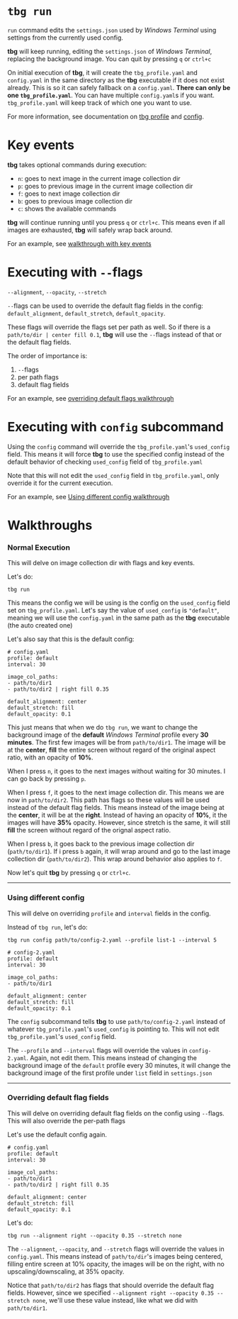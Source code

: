 # `tbg run`

`run` command edits the `settings.json` used by *Windows Terminal* using settings from the currently used config.

**tbg** will keep running, editing the `settings.json` of *Windows Terminal*, replacing the background image. You can quit by pressing `q` or `ctrl+c`

On initial execution of **tbg**, it will create the `tbg_profile.yaml` and `config.yaml` in the same directory as the **tbg** executable if it does not exist already. This is so it can safely fallback on a `config.yaml`. **There can only be one `tbg_profile.yaml`**. You can have multiple `config.yaml`s if you want. `tbg_profile.yaml` will keep track of which one you want to use.

For more information, see documentation on [tbg profile](#link) and [config](#link).

# Key events
**tbg** takes optional commands during execution:
- `n`: goes to next image in the current image collection dir
- `p`: goes to previous image in the current image collection dir
- `f`: goes to next image collection dir
- `b`: goes to previous image collection dir
- `c`: shows the available commands

**tbg** will continue running until you press `q` or `ctrl+c`. This means even if all images are exhausted, **tbg** will safely wrap back around.

For an example, see [walkthrough with key events](#normal-execution)

# Executing with `--`flags
`--alignment`, `--opacity`, `--stretch`

`--`flags can be used to override the default flag fields in the config: `default_alignment`, `default_stretch`, `default_opacity`.

These flags will override the flags set per path as well. So if there is a `path/to/dir | center fill 0.1`, **tbg** will use the `--`flags instead of that or the default flag fields.

The order of importance is:
1. `--`flags
2. per path flags
3. default flag fields 

For an example, see [overriding default flags walkthrough](#overriding-default-flag-fields)

# Executing with `config` subcommand
Using the `config` command will override the `tbg_profile.yaml`'s `used_config` field. This means it will force **tbg** to use the specified config instead of the default behavior of checking `used_config` field of `tbg_profile.yaml`

Note that this will not edit the `used_config` field in `tbg_profile.yaml`, only override it for the current execution.

For an example, see [Using different config walkthrough](#using-different-config)


# Walkthroughs
### Normal Execution
This will delve on image collection dir with flags and key events.

Let's do:
```
tbg run
```
This means the config we will be using is the config on the `used_config` field set on `tbg_profile.yaml`. Let's say the value of `used_config` is `"default"`, meaning we will use the `config.yaml` in the same path as the **tbg** executable (the auto created one)

Let's also say that this is the default config:
```
# config.yaml
profile: default
interval: 30

image_col_paths:
- path/to/dir1
- path/to/dir2 | right fill 0.35

default_alignment: center
default_stretch: fill
default_opacity: 0.1
```
This just means that when we do `tbg run`, we want to change the background image of the **default** *Windows Terminal* profile every **30 minutes**. The first few images will be from `path/to/dir1`. The image will be at the **center**, **fill** the entire screen without regard of the original aspect ratio, with an opacity of **10%**. 

When I press `n`, it goes to the next images without waiting for 30 minutes. I can go back by pressing `p`.

When I press `f`, it goes to the next image collection dir. This means we are now in `path/to/dir2`. This path has flags so these values will be used instead of the default flag fields. This means instead of the image being at the **center**, it will be at the **right**. Instead of having an opacity of **10%**, it the images will have **35%** opacity. However, since stretch is the same, it will still **fill** the screen without regard of the orignal aspect ratio.

When I press `b`, it goes back to the previous image collection dir (`path/to/dir1`). If i press `b` again, it will wrap around and go to the last image collection dir (`path/to/dir2`). This wrap around behavior also applies to `f`.

Now let's quit **tbg** by pressing `q` or `ctrl+c`.

---
### Using different config
This will delve on overriding `profile` and `interval` fields in the config.

Instead of `tbg run`, let's do:
```
tbg run config path/to/config-2.yaml --profile list-1 --interval 5
```
```
# config-2.yaml
profile: default
interval: 30

image_col_paths:
- path/to/dir1

default_alignment: center
default_stretch: fill
default_opacity: 0.1
```

The `config` subcommand tells **tbg** to use `path/to/config-2.yaml` instead of whatever `tbg_profile.yaml`'s `used_config` is pointing to. This will not edit `tbg_profile.yaml`'s `used_config` field. 

The `--profile` and `--interval` flags will override the values in `config-2.yaml`. Again, not edit them. This means instead of changing the background image of the `default` profile every 30 minutes, it will change the background image of the first profile under `list` field in `settings.json`

---
### Overriding default flag fields
This will delve on overriding default flag fields on the config using `--`flags. This will also override the per-path flags

Let's use the default config again.
```
# config.yaml
profile: default
interval: 30

image_col_paths:
- path/to/dir1
- path/to/dir2 | right fill 0.35

default_alignment: center
default_stretch: fill
default_opacity: 0.1
```
Let's do:
```
tbg run --alignment right --opacity 0.35 --stretch none
```

The `--alignment`, `--opacity`, and `--stretch` flags will override the values in `config.yaml`. This means instead of `path/to/dir`'s images being centered, filling entire screen at 10% opacity, the images will be on the right, with no upscaling/downscaling, at 35% opacity.

Notice that `path/to/dir2` has flags that should override the default flag fields. However, since we specified `--alignment right --opacity 0.35 --stretch none`, we'll use these value instead, like what we did with `path/to/dir1`.
